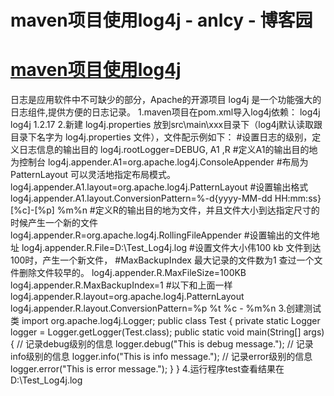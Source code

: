 
# maven项目使用log4j - anlcy - 博客园






# [maven项目使用log4j](https://www.cnblogs.com/camilla/p/8334402.html)
日志是应用软件中不可缺少的部分，Apache的开源项目 log4j 是一个功能强大的日志组件,提供方便的日志记录。
1.maven项目在pom.xml导入log4j依赖：
<dependency>
<groupId>log4j</groupId>
<artifactId>log4j</artifactId>
<version>1.2.17</version>
</dependency>
2.新建 log4j.properties 放到src\main\xxx目录下（log4j默认读取跟目录下名字为 log4j.properties 文件），文件配示例如下：
\#设置日志的级别，定义日志信息的输出目的
log4j.rootLogger=DEBUG, A1 ,R
\#定义A1的输出目的地为控制台
log4j.appender.A1=org.apache.log4j.ConsoleAppender
\#布局为 PatternLayout 可以灵活地指定布局模式。
log4j.appender.A1.layout=org.apache.log4j.PatternLayout
\#设置输出格式
log4j.appender.A1.layout.ConversionPattern=%-d{yyyy-MM-dd HH\:mm\:ss} [%c]-[%p] %m%n
\#定义R的输出目的地为文件，并且文件大小到达指定尺寸的时候产生一个新的文件
log4j.appender.R=org.apache.log4j.RollingFileAppender
\#设置输出的文件地址
log4j.appender.R.File=D:\\Test_Log4j.log
\#设置文件大小伟100 kb 文件到达100时，产生一个新文件，
\#MaxBackupIndex 最大记录的文件数为1 查过一个文件删除文件较早的。
log4j.appender.R.MaxFileSize=100KB log4j.appender.R.MaxBackupIndex=1
\#以下和上面一样
log4j.appender.R.layout=org.apache.log4j.PatternLayout
log4j.appender.R.layout.ConversionPattern=%p %t %c - %m%n
3.创建测试类
import org.apache.log4j.Logger;
public class Test {
private static Logger logger = Logger.getLogger(Test.class);
public static void main(String[] args) {
// 记录debug级别的信息
logger.debug("This is debug message.");
// 记录info级别的信息
logger.info("This is info message.");
// 记录error级别的信息
logger.error("This is error message.");
}
}
4.运行程序test查看结果在D:\\Test_Log4j.log





